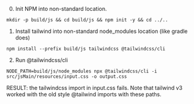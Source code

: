0) Init NPM into non-standard location.

`mkdir -p build/js && cd build/js && npm init -y && cd ../..`

1) Install tailwind into non-standard node_modules location (like gradle does)

`npm install --prefix build/js tailwindcss @tailwindcss/cli`

2) Run @tailwindcss/cli

`NODE_PATH=build/js/node_modules npx @tailwindcss/cli -i src/jsMain/resources/input.css -o output.css`

RESULT: the tailwindcss import in input.css fails. Note that tailwind v3 worked with the old style @tailwind imports with these paths.
